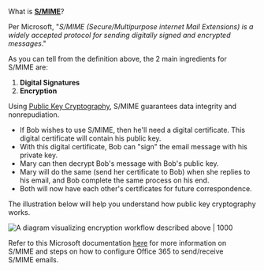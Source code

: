 
What is **[S/MIME](https://docs.microsoft.com/en-us/exchange/security-and-compliance/smime-exo/smime-exo)**?

Per Microsoft, "_S/MIME (Secure/Multipurpose internet Mail Extensions) is a widely accepted protocol for sending digitally signed and encrypted messages_."

As you can tell from the definition above, the 2 main ingredients for S/MIME are:

1. **Digital Signatures**
2. **Encryption**

Using [Public Key Cryptography](https://www.ibm.com/docs/en/ztpf/2023?topic=concepts-public-key-cryptography), S/MIME guarantees data integrity and nonrepudiation. 

- If Bob wishes to use S/MIME, then he'll need a digital certificate. This digital certificate will contain his public key. 
- With this digital certificate, Bob can "sign" the email message with his private key. 
- Mary can then decrypt Bob's message with Bob's public key. 
- Mary will do the same (send her certificate to Bob) when she replies to his email, and Bob complete the same process on his end.
- Both will now have each other's certificates for future correspondence. 

The illustration below will help you understand how public key cryptography works. 

![A diagram visualizing encryption workflow described above | 1000](https://tryhackme-images.s3.amazonaws.com/user-uploads/5c549500924ec576f953d9fc/room-content/27cb0b439d172324f453e57c9cbf7ac0.png)

Refer to this Microsoft documentation [here](https://docs.microsoft.com/en-us/exchange/security-and-compliance/smime-exo/smime-exo) for more information on S/MIME and steps on how to configure Office 365 to send/receive S/MIME emails.

